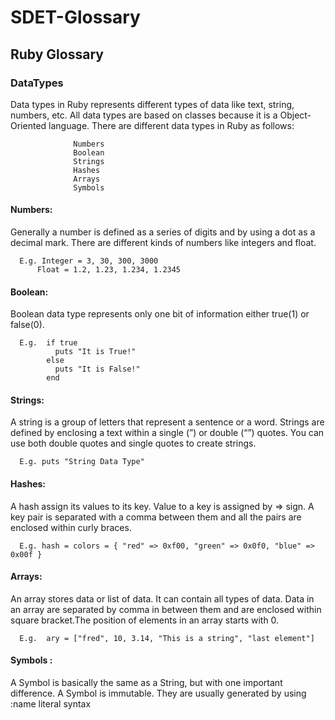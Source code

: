 # SDET-Glossary

## Ruby Glossary

 ### DataTypes
  Data types in Ruby represents different types of data like text, string, numbers, etc. All data types are based on classes because it is a Object-Oriented language. There are different data types in Ruby as follows:

                  Numbers
                  Boolean
                  Strings
                  Hashes
                  Arrays
                  Symbols

  #### Numbers:
   Generally a number is defined as a series of digits and by using a dot as a decimal mark. There are different kinds of numbers like integers and float.

      E.g. Integer = 3, 30, 300, 3000
          Float = 1.2, 1.23, 1.234, 1.2345

  #### Boolean:
   Boolean data type represents only one bit of information either true(1) or false(0).


      E.g.  if true
              puts "It is True!"
            else
              puts "It is False!"
            end

  #### Strings: 
  A string is a group of letters that represent a sentence or a word. Strings are defined by enclosing a text within a single (”) or double (“”) quotes. You can use both double quotes and single quotes to create strings.

      E.g. puts "String Data Type"

  #### Hashes: 
  A hash assign its values to its key. Value to a key is assigned by => sign. A key pair is separated with a comma between them and all the pairs are enclosed within curly braces.

      E.g. hash = colors = { "red" => 0xf00, "green" => 0x0f0, "blue" => 0x00f }

  #### Arrays: 
  An array stores data or list of data. It can contain all types of data. Data in an array are separated by comma in between them and are enclosed within square bracket.The position of elements in an array starts with 0. 

      E.g.  ary = ["fred", 10, 3.14, "This is a string", "last element"]


#### Symbols :

  A Symbol is basically the same as a String, but with one important difference. A Symbol is immutable. They are usually generated by using :name literal syntax